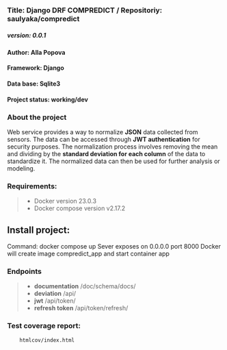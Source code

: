 ### **Title: Django DRF COMPREDICT** / Repositoriy: saulyaka/compredict
##### **version:** 0.0.1
#### **Author:** Alla Popova
#### **Framework:** Django
#### **Data base:** Sqlite3
#### **Project status:** working/dev
### **About the project**
Web service provides a way to normalize **JSON** data collected from sensors. The data can be accessed through **JWT authentication** for security purposes. The normalization process involves removing the mean and dividing by the **standard deviation for each column** of the data to standardize it. The normalized data can then be used for further analysis or modeling.
### **Requirements:**
> - Docker version 23.0.3
> - Docker compose version v2.17.2
## **Install project:**
Command: docker compose up
Sever exposes on 0.0.0.0 port 8000
Docker will create image compredict_app and start container app
### **Endpoints**
> - **documentation**  /doc/schema/docs/
> - **deviation**  /api/
> - **jwt**  /api/token/
> - **refresh token**  /api/token/refresh/
### **Test coverage report:**
        htmlcov/index.html